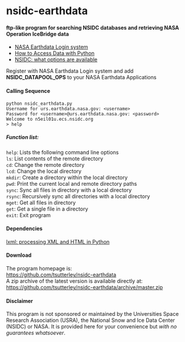 nsidc-earthdata
================

#### ftp-like program for searching NSIDC databases and retrieving NASA Operation IceBridge data  

- [NASA Earthdata Login system](https://urs.earthdata.nasa.gov)  
- [How to Access Data with Python](https://wiki.earthdata.nasa.gov/display/EL/How+To+Access+Data+With+Python)  
- [NSIDC: what options are available](https://nsidc.org/support/faq/what-options-are-available-bulk-downloading-data-https-earthdata-login-enabled)  

Register with NASA Earthdata Login system and add **NSIDC_DATAPOOL_OPS** to your NASA Earthdata Applications

#### Calling Sequence
```
python nsidc_earthdata.py
Username for urs.earthdata.nasa.gov: <username>
Password for <username>@urs.earthdata.nasa.gov: <password>
Welcome to n5eil01u.ecs.nsidc.org
> help
```

##### Function list:
`help`: Lists the following command line options  
`ls`: List contents of the remote directory  
`cd`: Change the remote directory  
`lcd`: Change the local directory  
`mkdir`: Create a directory within the local directory  
`pwd`: Print the current local and remote directory paths  
`sync`: Sync all files in directory with a local directory  
`rsync`: Recursively sync all directories with a local directory  
`mget`: Get all files in directory  
`get`: Get a single file in a directory  
`exit`: Exit program  

#### Dependencies
[lxml: processing XML and HTML in Python](https://pypi.python.org/pypi/lxml)

#### Download
The program homepage is:   
https://github.com/tsutterley/nsidc-earthdata    
A zip archive of the latest version is available directly at:    
https://github.com/tsutterley/nsidc-earthdata/archive/master.zip  

#### Disclaimer  
This program is not sponsored or maintained by the Universities Space Research Association (USRA), the National Snow and Ice Data Center (NSIDC) or NASA.  It is provided here for your convenience but _with no guarantees whatsoever_.
